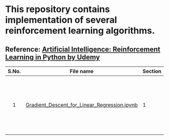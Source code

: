 # This repository contains implementation of several reinforcement learning algorithms.

## Reference: [Artificial Intelligence: Reinforcement Learning in Python by Udemy](https://www.udemy.com/course/artificial-intelligence-reinforcement-learning-in-python/)


| **S.No.**| **File name** | **Section** |  **Video** | **Description** |
| :-------------: |------------- | ------------- | ------------- | ------------- |
|1 | [Gradient_Descent_for_Linear_Regression.ipynb](https://github.com/neerajkumarvaid/ML_DL_RL_Codes/blob/master/Reinforcement_Learning/Gradient_Descent_for_Linear_Regression.ipynb) | 1 |  5 | Use gradient descent algorithm to solve a simple linear regression problem.|
